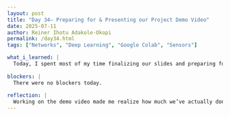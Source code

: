 ```yaml
---
layout: post
title: "Day 34– Preparing for & Presenting our Project Demo Video"
date: 2025-07-11
author: Reiner Ihotu Adakole-Okopi
permalink: /day34.html
tags: ["Networks", "Deep Learning", "Google Colab", "Sensors"]

what_i_learned: |
  Today, I spent most of my time finalizing our slides and preparing for the demo video. I got more confident breaking down how the machine learning model works and how we used the cleaned water dataset to train it. Going through the Firebase part again helped me better explain how sensor data is being stored and displayed. I also picked up some small tips on how to communicate technical stuff without overcomplicating it. Working on the video really made me focus on what actually matters when showing our progress.
  
blockers: |
  There were no blockers today. 
  
reflection: |
  Working on the demo video made me realize how much we’ve actually done so far. It pushed me to simplify complex parts of our project so others can follow along. I also saw where I still needed to clarify some things, especially in the way I explain the ML process. Collaborating with my teammates helped us smooth out any gaps and make the video flow better. Overall, it was a productive day of pulling everything together.
---
```

